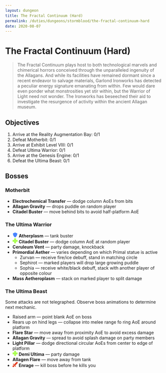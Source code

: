 ```yaml
---
layout: dungeon
title: The Fractal Continuum (Hard)
permalink: /duties/dungeons/stormblood/the-fractal-continuum-hard
date: 2020-08-07
---
```


# The Fractal Continuum (Hard)

> The Fractal Continuum plays host to both technological marvels and chimerical horrors conceived through the unparalleled ingenuity of the Allagans. And while its facilities have remained dormant since a recent endeavor to salvage materials, Garlond Ironworks has detected a peculiar energy signature emanating from within. Few would dare even ponder what monstrosities yet stir within, but the Warrior of Light need not wonder. The Ironworks has beseeched their aid to investigate the resurgence of activity within the ancient Allagan museum.

## Objectives

1. Arrive at the Reality Augmentation Bay: 0/1
2. Defeat Motherbit: 0/1
3. Arrive at Exhibit Level VIII: 0/1
4. Defeat Ultima Warrior: 0/1
5. Arrive at the Genesis Engine: 0/1
6. Defeat the Ultima Beast: 0/1

## Bosses

### Motherbit

- **Electrochemical Transfer** — dodge column AoEs from bits
- **Allagan Gravity** — drops puddle on random player
- **Citadel Buster** — move behind bits to avoid half-platform AoE

### The Ultima Warrior

- ![](/assets/icons/role-tank.png) **Atherplasm** — tank buster
- ![](/assets/icons/role-healer.png) **Citadel Buster** — dodge column AoE at random player
- **Ceruleum Vent** — party damage, knockback
- **Primordial Aether** — varies depending on which Primal statue is active
  - Zurvan — receive fire/ice debuff, stand in matching circle
  - Sephirot — marked players will drop large growing puddle
  - Sophia — receive white/black debuff, stack with another player of opposite colour
- **Mass Aetheroplasm** — stack on marked player to split damage

### The Ultima Beast

Some attacks are not telegraphed. Observe boss animations to determine next mechanic.

- Raised arm — point blank AoE on boss
- Rears up on hind legs — collapse into melee range fo ring AoE around platform
- **Flare Star** — move away from proximity AoE to avoid excess damage
- **Allagan Gravity** — spread to avoid splash damage on party members
- **Light Pillar** — dodge directional circular AoEs from center to edge of platform
- ![](/assets/icons/role-healer.png) **Demi Ultima** — party damage
- **Allagen Flare** — move away from tank
- ![](/assets/icons/role-dps.png) **Enrage** — kill boss before he kills you
